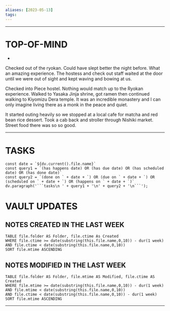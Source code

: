 ```yaml
---
aliases: [2023-05-13]
tags: 
---
```


---
# TOP-OF-MIND
-     

Checked out of the ryokan. Could have slept better the night before. What an amazing experience. The hostess and check out staff waited at the door until we were out of sight and kept waving and bowing at us.

Checked into Piece hostel. Nothing would match up to the Ryokan experience. Walked to Yasaka Jinja shrine, got ramen then continued walking to Kiyomizu Dera temple. It was an incredible monastery and I can only imagine living there as a monk in the peace and quiet.

It started outing heavily so we stopped at a local cafe for matcha and red bean rice dessert. Took a cab back and stroller through Nishiki market. Street food there was so so good. 

---
# TASKS
```dataviewjs
const date = `${dv.current().file.name}`
const query1 = `(has happens date) OR (has due date) OR (has scheduled date) OR (has done date)`
const query2 = `(done on ` + date + `) OR (due on ` + date + `) OR (scheduled on ` + date + `) OR (happens on ` + date + `)`
dv.paragraph('```tasks\n ' + query1 + '\n' + query2 + '\n```');
```
# VAULT UPDATES
## NOTES CREATED IN THE LAST WEEK
``` dataview
TABLE file.folder AS Folder, file.ctime As Created
WHERE file.ctime >= date(substring(this.file.name,0,10)) - dur(1 week) AND file.ctime < date(substring(this.file.name,0,10))
SORT file.mtime ASCENDING
```

## NOTES MODIFIED IN THE LAST WEEK
``` dataview
TABLE file.folder AS Folder, file.mtime AS Modified, file.ctime AS Created
WHERE file.mtime >= date(substring(this.file.name,0,10)) - dur(1 week)
AND file.mtime < date(substring(this.file.name,0,10))
AND file.ctime < date(substring(this.file.name,0,10)) - dur(1 week)
SORT file.mtime ASCENDING
```
---
